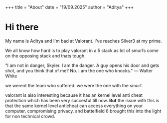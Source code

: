 +++
title = "About"
date = "19/09.2025"
author = "Aditya"
+++

# Hi there

My name is Aditya and I'm bad at Valorant. I've reaches Silver3 at my prime.

We all know how hard is to play valorant in a 5 stack as lot of smurfs come on the opposing stack and thats tough.

"I am not in danger, Skyler. I am the danger. A guy opens his door and gets shot, and you think that of me? No. I am the one who knocks."
— Walter White

we werent the team who suffered. we were the one with the smurf.

valorant is also interesting because it has an kernel level anti cheat protection which has been very succesful till now.
**But**
the issue with this is that the same kernel level anticheat can access everything on your computer, compromising privacy.
and battelfield 6 brought this into the light for non technical crowd.
